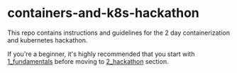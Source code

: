 # containers-and-k8s-hackathon

This repo contains instructions and guidelines for the 2 day containerization and kubernetes hackathon.

If you're a beginner, it's highly recommended that you start with [1_fundamentals](./1_fundamentals/) before moving to [2_hackathon](./2_hackathon/) section.